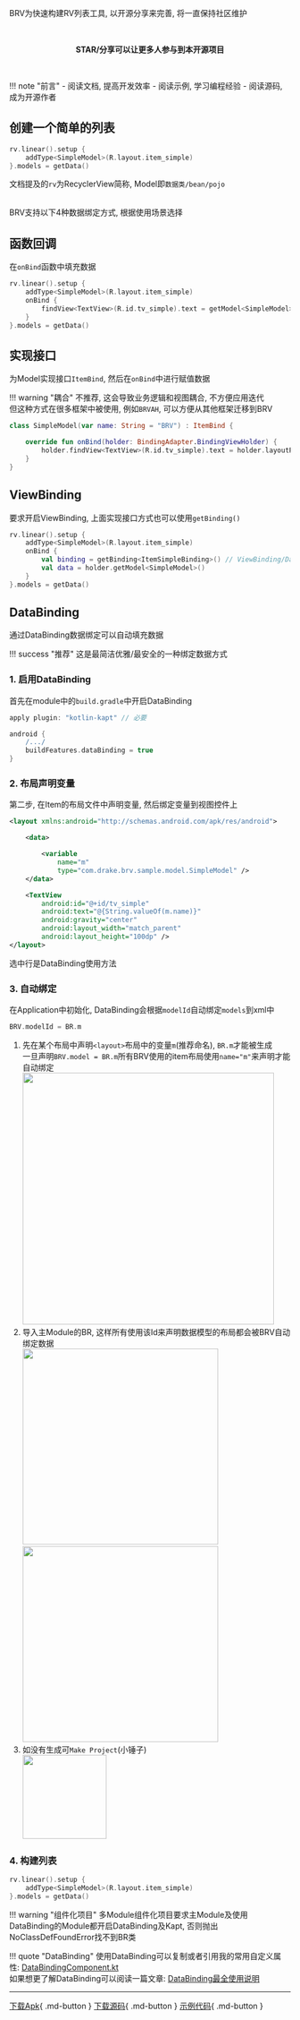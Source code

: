 BRV为快速构建RV列表工具, 以开源分享来完善, 将一直保持社区维护

<br>
<p align="center"><strong>STAR/分享可以让更多人参与到本开源项目</strong></p>
<br>

!!! note "前言"
    - 阅读文档, 提高开发效率
    - 阅读示例, 学习编程经验
    - 阅读源码, 成为开源作者

## 创建一个简单的列表

```kotlin
rv.linear().setup {
    addType<SimpleModel>(R.layout.item_simple)
}.models = getData()
```
文档提及的`rv`为RecyclerView简称, Model即`数据类/bean/pojo`

<br>
BRV支持以下4种数据绑定方式, 根据使用场景选择

## 函数回调

在`onBind`函数中填充数据

```kotlin
rv.linear().setup {
    addType<SimpleModel>(R.layout.item_simple)
    onBind {
        findView<TextView>(R.id.tv_simple).text = getModel<SimpleModel>().name
    }
}.models = getData()
```





## 实现接口

为Model实现接口`ItemBind`, 然后在`onBind`中进行赋值数据

!!! warning "耦合"
    不推荐, 这会导致业务逻辑和视图耦合, 不方便应用迭代 <br>
    但这种方式在很多框架中被使用, 例如`BRVAH`, 可以方便从其他框架迁移到BRV

```kotlin
class SimpleModel(var name: String = "BRV") : ItemBind {

    override fun onBind(holder: BindingAdapter.BindingViewHolder) {
        holder.findView<TextView>(R.id.tv_simple).text = holder.layoutPosition.toString()
    }
}
```

## ViewBinding
要求开启ViewBinding, 上面实现接口方式也可以使用`getBinding()`
```kotlin
rv.linear().setup {
    addType<SimpleModel>(R.layout.item_simple)
    onBind {
        val binding = getBinding<ItemSimpleBinding>() // ViewBinding/DataBinding都支持
        val data = holder.getModel<SimpleModel>()
    }
}.models = getData()
```



## DataBinding

通过DataBinding数据绑定可以自动填充数据

!!! success "推荐"
    这是最简洁优雅/最安全的一种绑定数据方式

### 1. 启用DataBinding

首先在module中的`build.gradle`中开启DataBinding

```groovy
apply plugin: "kotlin-kapt" // 必要

android {
	/.../
    buildFeatures.dataBinding = true
}
```

### 2. 布局声明变量

第二步, 在Item的布局文件中声明变量, 然后绑定变量到视图控件上

```xml hl_lines="24"
<layout xmlns:android="http://schemas.android.com/apk/res/android">

    <data>

        <variable
            name="m"
            type="com.drake.brv.sample.model.SimpleModel" />
    </data>

    <TextView
        android:id="@+id/tv_simple"
        android:text="@{String.valueOf(m.name)}"
        android:gravity="center"
        android:layout_width="match_parent"
        android:layout_height="100dp" />
</layout>
```
选中行是DataBinding使用方法


### 3. 自动绑定

在Application中初始化, DataBinding会根据`modelId`自动绑定`models`到xml中
```kotlin
BRV.modelId = BR.m
```

1. 先在某个布局中声明`<layout>`布局中的变量`m`(推荐命名), `BR.m`才能被生成 <br>一旦声明`BRV.model = BR.m`所有BRV使用的item布局使用`name="m"`来声明才能自动绑定
   <img src="https://i.loli.net/2021/08/14/rgX12ZSwkVMqQG3.png" width="450"/>
1. 导入主Module的BR, 这样所有使用该Id来声明数据模型的布局都会被BRV自动绑定数据 <br>
   <img src="https://i.loli.net/2021/08/14/VhYlAp1J7ZR9rIs.png" width="350"/>
   <img src="https://i.loli.net/2021/08/14/Yh5Ge1qQIObJpDn.png" width="350"/>
1. 如没有生成可`Make Project`(小锤子) <br>
   <img src="https://i.loli.net/2021/08/14/IEh3H8VaFM6d1LR.png" width="150"/>

### 4. 构建列表

```kotlin
rv.linear().setup {
    addType<SimpleModel>(R.layout.item_simple)
}.models = getData()
```

!!! warning "组件化项目"
    多Module组件化项目要求主Module及使用DataBinding的Module都开启DataBinding及Kapt,
    否则抛出NoClassDefFoundError找不到BR类

!!! quote "DataBinding"
    使用DataBinding可以复制或者引用我的常用自定义属性:  [DataBindingComponent.kt](https://github.com/liangjingkanji/Engine/blob/master/engine/src/main/java/com/drake/engine/databinding/DataBindingComponent.kt) <br>
    如果想更了解DataBinding可以阅读一篇文章: [DataBinding最全使用说明](https://juejin.cn/post/6844903549223059463/)

---
[下载Apk](https://github.com/liangjingkanji/BRV/releases/latest/download/brv-sample.apk){ .md-button }
[下载源码](https://github.com/liangjingkanji/BRV.git){ .md-button }
[示例代码](https://github1s.com/liangjingkanji/BRV/blob/HEAD/sample/src/main/java/com/drake/brv/sample/ui/fragment/SimpleFragment.kt){ .md-button }
